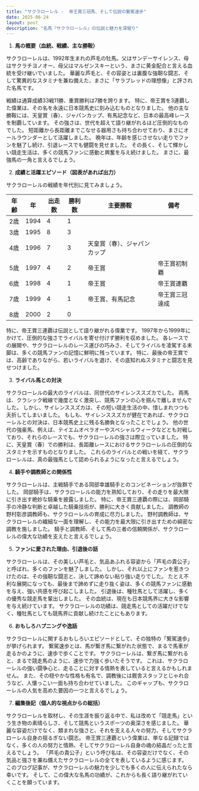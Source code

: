 ```yaml
---
title: "サクラローレル -  帝王賞三冠馬、そして伝説の繋駕速歩"
date: 2025-06-24
layout: post
description: "名馬『サクラローレル』の伝説と魅力を深堀り"
---
```


1. **馬の概要（血統、戦績、主な勝鞍）**

サクラローレルは、1992年生まれの芦毛の牡馬。父はサンデーサイレンス、母はサクラチヨノオー、母父はマルゼンスキーという、まさに黄金配合と言える血統を受け継いでいました。  華麗な芦毛と、その容姿とは裏腹な強靭な闘志、そして驚異的なスタミナを兼ね備えた、まさに「サラブレッドの理想像」と評された名馬です。

戦績は通算成績33戦11勝、重賞勝利は7勝を誇ります。  特に、帝王賞を3連覇した偉業は、その名を永遠に日本競馬史に刻み込むものとなりました。  他の主な勝鞍には、天皇賞（春）、ジャパンカップ、有馬記念など、日本の最高峰レースを制覇しています。  その強さは、世代を超えて語り継がれるほど圧倒的なものでした。  短距離から長距離までこなせる器用さも持ち合わせており、まさにオールラウンダーとして活躍しました。  晩年は、年齢を感じさせない走りでファンを魅了し続け、引退レースでも健闘を見せました。  その長く、そして輝かしい競走生活は、多くの競馬ファンに感動と興奮を与え続けました。  まさに、最強馬の一角と言えるでしょう。


2. **成績と活躍エピソード（図表があれば出力）**

サクラローレルの戦績を年代別に見てみましょう。


| 年齢 | 年 | 出走数 | 勝利数 | 主要勝鞍 | 備考 |
|---|---|---|---|---|---|
| 2歳 | 1994 | 4 | 1 |  |  |
| 3歳 | 1995 | 8 | 3 |  |  |
| 4歳 | 1996 | 7 | 3 | 天皇賞（春）、ジャパンカップ |  |
| 5歳 | 1997 | 4 | 2 | 帝王賞 | 帝王賞初制覇 |
| 6歳 | 1998 | 4 | 1 | 帝王賞 | 帝王賞連覇 |
| 7歳 | 1999 | 4 | 1 | 帝王賞、有馬記念 | 帝王賞三冠達成 |
| 8歳 | 2000 | 2 | 0 |  |  |


特に、帝王賞三連覇は伝説として語り継がれる偉業です。  1997年から1999年にかけて、圧倒的な強さでライバルを寄せ付けず勝利を収めました。  各レースでの展開や、サクラローレルのレース運びの巧みさ、そしてライバルを凌駕する末脚は、多くの競馬ファンの記憶に鮮明に残っています。  特に、最後の帝王賞では、高齢でありながら、若いライバルを退け、その底知れぬスタミナと闘志を見せつけました。


3. **ライバル馬との対決**

サクラローレルの最大のライバルは、同世代のサイレンススズカでした。  両馬は、クラシック戦線で幾度となく激突し、競馬ファンの心を掴んで離しませんでした。  しかし、サイレンススズカは、その短い競走生活の中、惜しまれつつも夭折してしまいました。  もしも、サイレンススズカが健在であれば、サクラローレルとの対決は、日本競馬史上に残る名勝負となったことでしょう。  他の世代の強豪馬、例えば、テイエムオペラオーやスペシャルウィークなどとも対戦しており、それらのレースでも、サクラローレルの強さは際立っていました。  特に、天皇賞（春）での勝利は、長距離レースにおけるサクラローレルの圧倒的なスタミナを示すものとなりました。  これらのライバルとの戦いを経て、サクラローレルは、真の最強馬として認められるようになったと言えるでしょう。


4. **騎手や調教師との関係性**

サクラローレルは、主戦騎手である岡部幸雄騎手とのコンビネーションが抜群でした。  岡部騎手は、サクラローレルの能力を熟知しており、その走りを最大限に引き出す絶妙な騎乗を披露しました。  特に、帝王賞三連覇の際には、岡部騎手の冷静な判断と卓越した騎乗技術が、勝利に大きく貢献しました。  調教師の野村彰彦調教師も、サクラローレルの育成に尽力しました。  野村調教師は、サクラローレルの繊細な一面を理解し、その能力を最大限に引き出すための綿密な調教を施しました。  騎手と調教師、そして馬の三者の信頼関係が、サクラローレルの偉大な功績を支えたと言えるでしょう。


5. **ファンに愛された理由、引退後の話**

サクラローレルは、その美しい芦毛と、気品あふれる容姿から「芦毛の貴公子」と呼ばれ、多くのファンを魅了しました。  しかし、それ以上にファンを惹きつけたのは、その強靭な闘志と、決して諦めない粘り強い走りでした。  たとえ不利な展開になっても、最後まで諦めずに走り抜く姿は、多くの競馬ファンに感動を与え、強い共感を呼び起こしました。  引退後は、種牡馬として活躍し、多くの優秀な競走馬を輩出しました。  その血統は、現在も日本競馬界に大きな影響を与え続けています。  サクラローレルの功績は、競走馬としての活躍だけでなく、種牡馬としても競馬界に貢献し続けたことにもあります。


6. **おもしろハプニングや逸話**

サクラローレルに関するおもしろいエピソードとして、その独特の「繋駕速歩」が挙げられます。  繋駕速歩とは、馬が繋ぎ馬に繋がれた状態で、まるで馬車が走るかのように、速歩で歩くことです。  サクラローレルは、繋ぎ馬に繋がれると、まるで競走馬のように、速歩で力強く歩いたそうです。  これは、サクラローレルの強い闘争心と、走ることに対する情熱を表していると言えるかもしれません。  また、その穏やかな性格も有名で、調教後には厩舎スタッフとじゃれ合うなど、人懐っこい一面も持ち合わせていました。  このギャップも、サクラローレルの人気を高めた要因の一つと言えるでしょう。


7. **編集後記（個人的な視点からの総括）**

サクラローレルを取材し、その生涯を振り返る中で、私は改めて「競走馬」という生き物の素晴らしさ、そして競馬というスポーツの奥深さを感じました。  華麗な容姿だけでなく、類まれな強さと、それを支える人々の努力、そしてサクラローレル自身の揺るぎない闘志。  帝王賞三連覇という偉業は、単なる記録ではなく、多くの人の努力と情熱、そしてサクラローレル自身の魂の結晶だったと言えるでしょう。  「芦毛の貴公子」という呼び名は、その容姿だけでなく、その気品と強さを兼ね備えたサクラローレルの全てを表しているように感じます。  このブログ記事が、サクラローレルの魅力を少しでも多くの人に伝えられたなら幸いです。  そして、この偉大な名馬の功績が、これからも長く語り継がれていくことを願っています。
